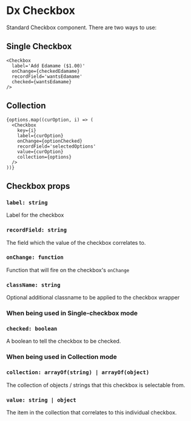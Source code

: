 # Dx Checkbox

Standard Checkbox component. There are two ways to use:

## Single Checkbox
```
<Checkbox
  label='Add Edamame ($1.00)'
  onChange={checkedEdamame}
  recordField='wantsEdamame'
  checked={wantsEdamame}
/>
```

## Collection
```
{options.map((curOption, i) => (
  <Checkbox
    key={i}
    label={curOption}
    onChange={optionChecked}
    recordField='selectedOptions'
    value={curOption}
    collection={options}
  />
))}
```

## Checkbox props
### `label: string`
Label for the checkbox

### `recordField: string`
The field which the value of the checkbox correlates to.

### `onChange: function`
Function that will fire on the checkbox's `onChange`

### `className: string`
Optional additional classname to be applied to the checkbox wrapper

### When being used in Single-checkbox mode
### `checked: boolean`
A boolean to tell the checkbox to be checked.

### When being used in Collection mode
### `collection: arrayOf(string) | arrayOf(object)`
The collection of objects / strings that this checkbox is selectable from.

### `value: string | object`
The item in the collection that correlates to this individual checkbox.
